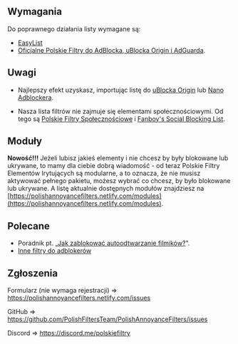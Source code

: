 ---
---
## Wymagania
Do poprawnego działania listy wymagane są:

* [EasyList](https://subscribe.adblockplus.org/?location=https://easylist.to/easylist/easylist.txt&title=EasyList)
* [Oficjalne Polskie Filtry do AdBlocka, uBlocka Origin i AdGuarda](https://subscribe.adblockplus.org/?location=https://raw.githubusercontent.com/MajkiIT/polish-ads-filter/master/polish-adblock-filters/adblock.txt&title=Officjalne%20Polskie%20Filtry%20do%20AdBlocka,%20uBlocka%20Origin%20i%20AdGuarda).

## Uwagi
* Najlepszy efekt uzyskasz, importując listę do [uBlocka Origin](https://github.com/gorhill/uBlock/releases) lub [Nano Adblockera](https://github.com/NanoAdblocker/NanoCore/releases).

* Nasza lista filtrów nie zajmuje się elementami społecznościowymi. Od tego są [Polskie Filtry Społecznościowe](https://raw.githubusercontent.com/MajkiIT/polish-ads-filter/master/adblock_social_filters/adblock_social_list.txt) i [Fanboy's Social Blocking List](https://easylist-downloads.adblockplus.org/fanboy-social.txt).

## Moduły
**Nowość!!!** Jeżeli lubisz jakieś elementy i nie chcesz by były blokowane lub ukrywane, to mamy dla ciebie dobrą wiadomość - od teraz Polskie Filtry Elementów Irytujących są modularne, a to oznacza, że nie musisz aktywować pełnego pakietu, możesz wybrać co chcesz, by było blokowane lub ukrywane. A listę aktualnie dostępnych modułów znajdziesz na [https://polishannoyancefilters.netlify.com/modules](https://polishannoyancefilters.netlify.com/modules).

## Polecane
* Poradnik pt. „[Jak zablokować autoodtwarzanie filmików?](https://github.com/PolishFiltersTeam/PolishAnnoyanceFilters/wiki/Jak-zablokowa%C4%87-autoodtwarzanie-filmik%C3%B3w%3F)".
* [Inne filtry do adblokerów](/OtherFiltersForAdblockers)

## Zgłoszenia

Formularz (nie wymaga rejestracji) => https://polishannoyancefilters.netlify.com/issues

GitHub => https://github.com/PolishFiltersTeam/PolishAnnoyanceFilters/issues

Discord => https://discord.me/polskiefiltry
